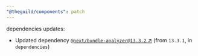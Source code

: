 ```yaml
---
"@theguild/components": patch
---
```

dependencies updates:
  - Updated dependency [`@next/bundle-analyzer@13.3.2` ↗︎](https://www.npmjs.com/package/@next/bundle-analyzer/v/13.3.2) (from `13.3.1`, in `dependencies`)
